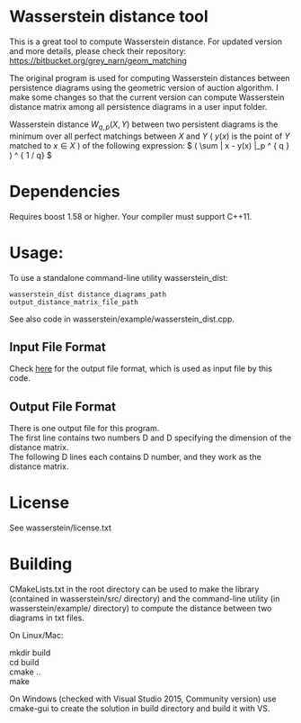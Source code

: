 # Wasserstein distance tool
This is a great tool to compute Wasserstein distance. For updated version and more details, please check their repository: https://bitbucket.org/grey_narn/geom_matching

The original program is used for computing Wasserstein distances between persistence 
diagrams using the geometric version of auction algorithm. I make some changes so that 
the current version can compute Wasserstein distance matrix among all persistence diagrams
in a user input folder.

Wasserstein distance $W_{q, p}(X, Y)$ between two persistent diagrams is
the minimum over all perfect matchings between $X$ and $Y$ ( $y(x)$ is the point of $Y$
matched to $x \in X$ ) of the following expression:
$ ( \sum \| x - y(x) \|_p ^ { q } ) ^ { 1 / q} $

# Dependencies

Requires boost 1.58 or higher.
Your compiler must support C++11.

# Usage:

To use a standalone command-line utility wasserstein_dist:

`wasserstein_dist distance_diagrams_path output_distance_matrix_file_path`

See also code in wasserstein/example/wasserstein_dist.cpp.

## Input File Format
Check [here](https://github.com/Nevermore520/NeuronTools/blob/master/CPP/src/README.md) for the output file format, which is used as input file by this code.

## Output File Format
There is one output file for this program.<br/>
The first line contains two numbers D and D specifying the dimension of the distance matrix.<br/>
The following D lines each contains D number, and they work as the distance matrix.

# License

See wasserstein/license.txt

# Building

CMakeLists.txt in the root directory can be used to make the library (contained 
in wasserstein/src/ directory) and the command-line utility (in wasserstein/example/ directory)
to compute the distance between two diagrams in txt files.

On Linux/Mac:

mkdir build <br/>
cd build <br/>
cmake .. <br/>
make

On Windows (checked with Visual Studio 2015, Community version)
use cmake-gui to create the solution in build directory and build it with VS.
